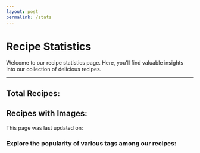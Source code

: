 ```yaml
---
layout: post
permalink: /stats
---
```


<h1>Recipe Statistics</h1>
<p>Welcome to our recipe statistics page. Here, you'll find valuable insights into our collection of delicious recipes.</p>

<hr>

<h2>Total Recipes: <span id="total-recipes"></span></h2>
<h2>Recipes with Images: <span id="image-recipe-count"></span></h2> <!-- Added line -->

<p>This page was last updated on: <span id="build-time"></span></p>

<h3>Explore the popularity of various tags among our recipes:</h3>
<div id="tag-counts"></div>

<script>
  // Fetch data from your JSON endpoint
  fetch('{{ "/recipes.json" }}')
    .then(response => response.json())
    .then(data => {
      // Process and display the data on the stats page
      displayStats(data);
    })
    .catch(error => console.error('Error fetching data:', error));

  // Function to display stats on the page
  function displayStats(data) {
    const buildTimeElement = document.getElementById('build-time');
    const totalRecipesElement = document.getElementById('total-recipes');
    const imageRecipeCountElement = document.getElementById('image-recipe-count'); // Added line
    const tagCountsElement = document.getElementById('tag-counts');

    // Display build date and time
    buildTimeElement.textContent = data.buildDateTime;

    // Display total recipe count
    totalRecipesElement.textContent = data.recipeCount;

    // New variable to count recipes with images
    let imageRecipeCount = 0; // Added line

    // Generate tag count per tag
    const tagCounts = {};

    // Check if the 'recipes' property exists
    if (data.recipes) {
      data.recipes.forEach(recipe => {
        // Assuming each recipe has an 'imageUrl' property
        if (recipe.imageUrl && recipe.imageUrl.trim() !== '') {
          imageRecipeCount++; // Added line
        }

        // Existing code for processing tags
        if (recipe.tags && recipe.tags.length > 0) {
          recipe.tags.forEach(tag => {
            tagCounts[tag] = (tagCounts[tag] || 0) + 1;
          });
        } else {
          // Increment count for untagged recipes
          tagCounts['Untagged'] = (tagCounts['Untagged'] || 0) + 1;
        }
      });
    }

    // Display tag counts
    for (const [tag, count] of Object.entries(tagCounts)) {
      tagCountsElement.innerHTML += `<p>${tag}: ${count}</p>`;
    }

    // Display recipes with images count
    imageRecipeCountElement.textContent = imageRecipeCount; // Added line
  }
</script>
